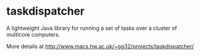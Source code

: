 taskdispatcher
==============

A lightweight Java library for running a set of tasks over a cluster of multicore computers.

More details at
http://www.macs.hw.ac.uk/~gg32/projects/taskdispatcher/
